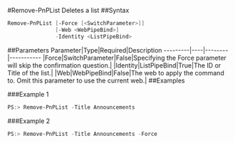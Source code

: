 #Remove-PnPList
Deletes a list
##Syntax
```powershell
Remove-PnPList [-Force [<SwitchParameter>]]
               [-Web <WebPipeBind>]
               -Identity <ListPipeBind>
```


##Parameters
Parameter|Type|Required|Description
---------|----|--------|-----------
|Force|SwitchParameter|False|Specifying the Force parameter will skip the confirmation question.|
|Identity|ListPipeBind|True|The ID or Title of the list.|
|Web|WebPipeBind|False|The web to apply the command to. Omit this parameter to use the current web.|
##Examples

###Example 1
```powershell
PS:> Remove-PnPList -Title Announcements
```


###Example 2
```powershell
PS:> Remove-PnPList -Title Announcements -Force
```

